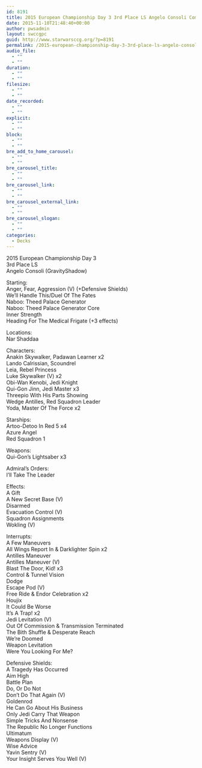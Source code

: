 ```yaml
---
id: 8191
title: 2015 European Championship Day 3 3rd Place LS Angelo Consoli Combat Space
date: 2015-11-10T21:48:40+00:00
author: pwsadmin
layout: swccgpc
guid: http://www.starwarsccg.org/?p=8191
permalink: /2015-european-championship-day-3-3rd-place-ls-angelo-consoli-combat-space/
audio_file:
  - ""
  - ""
duration:
  - ""
  - ""
filesize:
  - ""
  - ""
date_recorded:
  - ""
  - ""
explicit:
  - ""
  - ""
block:
  - ""
  - ""
bre_add_to_home_carousel:
  - ""
  - ""
bre_carousel_title:
  - ""
  - ""
bre_carousel_link:
  - ""
  - ""
bre_carousel_external_link:
  - ""
  - ""
bre_carousel_slogan:
  - ""
  - ""
categories:
  - Decks
---
```

2015 European Championship Day 3  
3rd Place LS  
Angelo Consoli (GravityShadow)

Starting:  
Anger, Fear, Aggression (V) (+Defensive Shields)  
We&#8217;ll Handle This/Duel Of The Fates  
Naboo: Theed Palace Generator  
Naboo: Theed Palace Generator Core  
Inner Strength  
Heading For The Medical Frigate (+3 effects)

Locations:  
Nar Shaddaa

Characters:  
Anakin Skywalker, Padawan Learner x2  
Lando Calrissian, Scoundrel  
Leia, Rebel Princess  
Luke Skywalker (V) x2  
Obi-Wan Kenobi, Jedi Knight  
Qui-Gon Jinn, Jedi Master x3  
Threepio With His Parts Showing  
Wedge Antilles, Red Squadron Leader  
Yoda, Master Of The Force x2

Starships:  
Artoo-Detoo In Red 5 x4  
Azure Angel  
Red Squadron 1

Weapons:  
Qui-Gon&#8217;s Lightsaber x3

Admiral&#8217;s Orders:  
I&#8217;ll Take The Leader

Effects:  
A Gift  
A New Secret Base (V)  
Disarmed  
Evacuation Control (V)  
Squadron Assignments  
Wokling (V)

Interrupts:  
A Few Maneuvers  
All Wings Report In & Darklighter Spin x2  
Antilles Maneuver  
Antilles Maneuver (V)  
Blast The Door, Kid! x3  
Control & Tunnel Vision  
Dodge  
Escape Pod (V)  
Free Ride & Endor Celebration x2  
Houjix  
It Could Be Worse  
It&#8217;s A Trap! x2  
Jedi Levitation (V)  
Out Of Commission & Transmission Terminated  
The Bith Shuffle & Desperate Reach  
We&#8217;re Doomed  
Weapon Levitation  
Were You Looking For Me?

Defensive Shields:  
A Tragedy Has Occurred  
Aim High  
Battle Plan  
Do, Or Do Not  
Don&#8217;t Do That Again (V)  
Goldenrod  
He Can Go About His Business  
Only Jedi Carry That Weapon  
Simple Tricks And Nonsense  
The Republic No Longer Functions  
Ultimatum  
Weapons Display (V)  
Wise Advice  
Yavin Sentry (V)  
Your Insight Serves You Well (V)